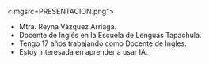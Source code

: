 <imgsrc=PRESENTACION.png">



- Mtra. Reyna Vázquez Arriaga.
- Docente de Inglés en la Escuela de Lenguas Tapachula.
- Tengo 17 años trabajando como Docente de Ingles.
- Estoy interesada en aprender a usar IA.

<!---
ReyVA10/ReyVA10 is a ✨ special ✨ repository because its `README.md` (this file) appears on your GitHub profile.
You can click the Preview link to take a look at your changes.
--->

